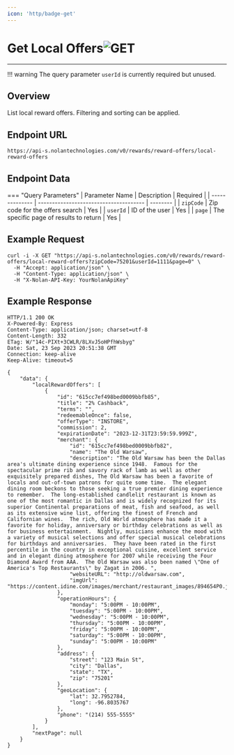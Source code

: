```yaml
---
icon: 'http/badge-get'
---
```


<h1 class=article-title>Get Local Offers<img class="article-title-image" src="/assets/images/badge-get.svg" alt="GET"/></h1>

---

!!! warning
    The query parameter `userId` is currently required but unused.

## Overview
List local reward offers. Filtering and sorting can be applied.

## Endpoint URL
`https://api-s.nolantechnologies.com/v0/rewards/reward-offers/local-reward-offers`

## Endpoint Data
=== "Query Parameters"
    | Parameter Name | Description                            | Required |
    | -------------- | -------------------------------------- | -------- |
    | `zipCode`      | Zip code for the offers search         | Yes      |
    | `userId`       | ID of the user                         | Yes      |
    | `page`         | The specific page of results to return | Yes      |

## Example Request
```text
curl -i -X GET "https://api-s.nolantechnologies.com/v0/rewards/reward-offers/local-reward-offers?zipCode=75201&userId=1111&page=0" \
  -H "Accept: application/json" \
  -H "Content-Type: application/json" \
  -H "X-Nolan-API-Key: YourNolanApiKey" 
```

## Example Response
```text
HTTP/1.1 200 OK
X-Powered-By: Express
Content-Type: application/json; charset=utf-8
Content-Length: 332
ETag: W/"14c-PIXt+3CWLR/8LXvJ5oHPfhWsbyg"
Date: Sat, 23 Sep 2023 20:51:38 GMT
Connection: keep-alive
Keep-Alive: timeout=5

{
    "data": {
        "localRewardOffers": [
            {
                "id": "615cc7ef498bed0009bbfb85",
                "title": "2% Cashback",
                "terms": "",
                "redeemableOnce": false,
                "offerType": "INSTORE",
                "commission": 2,
                "expirationDate": "2023-12-31T23:59:59.999Z",
                "merchant": {
                    "id": "615cc7ef498bed0009bbfb82",
                    "name": "The Old Warsaw",
                    "description": "The Old Warsaw has been the Dallas area's ultimate dining experience since 1948.  Famous for the spectacular prime rib and savory rack of lamb as well as other exquisitely prepared dishes, The Old Warsaw has been a favorite of locals and out-of-town patrons for quite some time.  The elegant dining room beckons to those seeking a true premier dining experience to remember.  The long-established candlelit restaurant is known as one of the most romantic in Dallas and is widely recognized for its superior Continental preparations of meat, fish and seafood, as well as its extensive wine list, offering the finest of French and Californian wines.  The rich, Old World atmosphere has made it a favorite for holiday, anniversary or birthday celebrations as well as for business entertainment.  Nightly, musicians enhance the mood with a variety of musical selections and offer special musical celebrations for birthdays and anniversaries.  They have been rated in the first percentile in the country in exceptional cuisine, excellent service and in elegant dining atmosphere for 2007 while receiving the Four Diamond Award from AAA.  The Old Warsaw was also been named \"One of America's Top Restaurants\" by Zagat in 2006. ",
                    "websiteURL": "http://oldwarsaw.com",
                    "imgUrl": "https://content.idine.com/images/merchant/restaurant_images/894654P0.jpg"
                },
                "operationHours": {
                    "monday": "5:00PM - 10:00PM",
                    "tuesday": "5:00PM - 10:00PM",
                    "wednesday": "5:00PM - 10:00PM",
                    "thursday": "5:00PM - 10:00PM",
                    "friday": "5:00PM - 10:00PM",
                    "saturday": "5:00PM - 10:00PM",
                    "sunday": "5:00PM - 10:00PM"
                },
                "address": {
                    "street": "123 Main St",
                    "city": "Dallas",
                    "state": "TX",
                    "zip": "75201"
                },
                "geoLocation": {
                    "lat": 32.7952784,
                    "long": -96.8035767
                },
                "phone": "(214) 555-5555"
            }
        ],
        "nextPage": null
    }
}
```